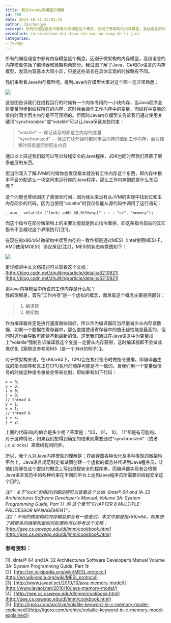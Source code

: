 ```yaml
---
title: 我对Java内存模型的理解
id: 259
date: 2024-10-31 22:01:41
author: daichangya
excerpt: 所有的编程语言中都有内存模型这个概念，区别于微架构的内存模型，高级语言的内存模型包括了编译器和微架构两部分。我试图了解了Java、C#和Go语言的内存模型，发现内容基本大同小异，只是这些语言在具体实现的时候略有不同。所有的编程语言中都有内存模型这个概念，区别于微架构的内存模型，高级语言的内存模型包括了编译器和微架构两
permalink: /archives/wo-dui-Java-nei-cun-mo-xing-de-li-jie/
categories:
- javagc
---
```


所有的编程语言中都有内存模型这个概念，区别于微架构的内存模型，高级语言的内存模型包括了编译器和微架构两部分。我试图了解了Java、C#和Go语言的内存模型，发现内容基本大同小异，只是这些语言在具体实现的时候略有不同。

我们来看看Java内存模型吧，提到Java内存模型大家对这个图一定非常熟悉：

[![](http://ifeve.com/wp-content/uploads/2013/02/jmm.png)](http://ifeve.com/wp-content/uploads/2013/02/jmm.png)

这张图告诉我们在线程运行的时候有一个内存专用的一小块内存，当Java程序会将变量同步到线程所在的内存，这时候会操作工作内存中的变量，而线程中变量的值何时同步回主内存是不可预期的。但同时Java内存模型又告诉我们通过使用关键词“synchronized”或“volatile”可以让Java保证某些约束：

> “volatile” — 保证读写的都是主内存的变量  
> “synchronized” — 保证在块开始时都同步主内存的值到工作内存，而块结束时将变量同步回主内存

通过以上描述我们就可以写出线程安全的Java程序，JDK也同时帮我们屏蔽了很多底层的东西。

但当你深入了解JVM的时候你会发现根本就没有工作内存这个东西，即内存中根本不会分配这么一块空间来运行你的Java程序，那么工作内存到底是什么东西呢？

这个问题也曾经困扰了我很长时间，因为我从来没有从JVM的实现中找到过和主内存同步的代码，因为当使用“volatile”时我仅仅能从源代码中调用了这行语句：

```
__asm__ volatile ("lock; addl $0,0(%%esp)" : : : "cc", "memory");
```
而这个指令在部分微架构上的主要功能就是防止指令重排，即这条指令前后的其它指令不会越过这个界限执行\[注1\]。

在现在的x86/x64微架构中读写内存的一致性都是通过MESI（Intel使用MESI-F，AMD使用MOESI）协议保证\[注2\]，MESI的状态转换图如下：

[![](http://ifeve.com/wp-content/uploads/2013/02/mesi.jpg)](http://ifeve.com/wp-content/uploads/2013/02/mesi.jpg)

更详细的中文文档描述可以查看这个文档：[http://blog.csdn.net/zhuliting/article/details/6210921](http://blog.csdn.net/zhuliting/article/details/6210921)

那Java内存模型中所说的工作内存是什么呢？  
我的理解是，首先“工作内存”是一个虚拟的概念，而承载这个概念主要是两部分：

> 1. 编译器  
> 2. 微架构

作为编译器肯定是执行速度越快越好，所以作为编译器应当尽量减少从内存读数据，如果一个数据在寄存器中，那么直接使用寄存器中的值无疑性能是最高的，但同时这也会导致可能读不到最新的值，这里我们通过在Java语言中为变量加上“volatile”强制告诉编译器这个变量一定要从内存获得，这时编译器即不会做此类优化【案例见参考资料5（是一个.Net的例子）】。

对于微架构来说，在x86/x64下，CPU会在执行指令时做指令重排，即编译器生成的指令顺序和真正在CPU执行的顺序可能是不一致的。当我们用一个变量做信号的时候这种指令重排会带来悲剧，即如果有如下代码：

```
x = 0;
y = 0;
i = 0;
j = 0;
// thread A
y = 1;
x = 1;
// thread B
i = x;
j = y;
```

上面的代码i和j的值会是多少呢？答案是：“00， 01， 10， 11”都是有可能的。  
对于这种情况，如果我们想得到确定的结果则需要通过“synchronized”（或者j.c.u.locks）来做线程间同步。

所以，我个人对Java内存模型的理解是：在编译器各种优化及多种类型的微架构平台上，Java语言规范制定者试图创建一个虚拟的概念并传递到Java程序员，让他们能够在这个虚拟的概念上写出线程安全的程序来，而编译器实现者会根据Java语言规范中的各种约束在不同的平台上达到Java程序员所需要的线程安全这个目的。

*注1：关于“lock”前缀的详细说明可以查看这个文档《Intel® 64 and IA-32 Architectures Software Developer’s Manual, Volume 3A: System Programming Guide, Part 1》的 这个章节“CHAPTER 8 MULTIPLE-PROCESSOR MANAGEMENT”。*  
*注2：不同的微架构的内存模型都会有一些差别，本文中都是指x86/x64，如果想了解更多的微架构是如何处理的可以参考这个文档：[http://gee.cs.oswego.edu/dl/jmm/cookbook.html](http://gee.cs.oswego.edu/dl/jmm/cookbook.html)*

### 参考资料：

\[1\]. 《Intel® 64 and IA-32 Architectures Software Developer’s Manual Volume 3A: System Programming Guide, Part 1》  
\[2\]. [http://en.wikipedia.org/wiki/MESI_protocol](http://en.wikipedia.org/wiki/MESI_protocol)  
\[3\]. [http://www.javaol.net/2010/10/java-memory-model/](http://www.javaol.net/2010/10/java-memory-model/)  
\[4\]. [http://gee.cs.oswego.edu/dl/jmm/cookbook.html](http://gee.cs.oswego.edu/dl/jmm/cookbook.html)  
\[5\]. [http://igoro.com/archive/volatile-keyword-in-c-memory-model-explained/](http://igoro.com/archive/volatile-keyword-in-c-memory-model-explained/)